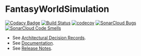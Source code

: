 # FantasyWorldSimulation

[![Codacy Badge](https://api.codacy.com/project/badge/Grade/93bf65e4625e4a29ad44dc47d7536139)](https://www.codacy.com/app/Orchaldir/FantasyWorldSimulation?utm_source=github.com&amp;utm_medium=referral&amp;utm_content=Orchaldir/FantasyWorldSimulation&amp;utm_campaign=Badge_Grade)
[![Build Status](https://travis-ci.org/Orchaldir/FantasyWorldSimulation.svg?branch=master)](https://travis-ci.org/Orchaldir/FantasyWorldSimulation)
[![codecov](https://codecov.io/gh/Orchaldir/FantasyWorldSimulation/branch/master/graph/badge.svg)](https://codecov.io/gh/Orchaldir/FantasyWorldSimulation)
[![SonarCloud Bugs](https://sonarcloud.io/api/project_badges/measure?project=groupId%3AFantasyWorldSimulation&metric=bugs)](https://sonarcloud.io/dashboard?id=groupId%3AFantasyWorldSimulation)
[![SonarCloud Code Smells](https://sonarcloud.io/api/project_badges/measure?project=groupId%3AFantasyWorldSimulation&metric=code_smells)](https://sonarcloud.io/dashboard?id=groupId%3AFantasyWorldSimulation)

* See [Architectural Decision Records](FantasyWorldSimulation/docs/adr/index.adoc).
* See [Documentation](FantasyWorldSimulation/docs/docu/index.adoc).
* See [Release Notes](FantasyWorldSimulation/docs/docu/release-notes/index.adoc).